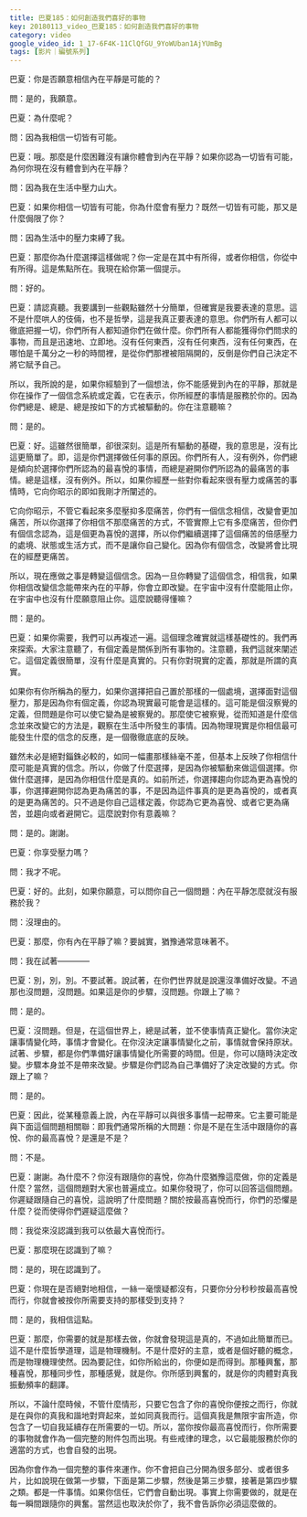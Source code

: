 ```yaml
---
title: 巴夏185：如何創造我們喜好的事物
key: 20180113_video_巴夏185：如何創造我們喜好的事物
category: video
google_video_id: 1_17-6F4K-11ClQfGU_9YoWUban1AjYUmBg
tags: [影片｜編號系列]
---
```


巴夏：你是否願意相信內在平靜是可能的？

問：是的，我願意。

巴夏：為什麼呢？

問：因為我相信一切皆有可能。

巴夏：哦。那麼是什麼困難沒有讓你體會到內在平靜？如果你認為一切皆有可能，為何你現在沒有體會到內在平靜？

問：因為我在生活中壓力山大。

巴夏：如果你相信一切皆有可能，你為什麼會有壓力？既然一切皆有可能，那又是什麼侷限了你？

問：因為生活中的壓力束縛了我。

巴夏：那麼你為什麼選擇這樣做呢？你一定是在其中有所得，或者你相信，你從中有所得。這是焦點所在。我現在給你第一個提示。

問：好的。

巴夏：請認真聽。我要講到一些觀點雖然十分簡單，但確實是我要表達的意思。這不是什麼哄人的伎倆，也不是哲學，這是我真正要表達的意思。你們所有人都可以徹底把握一切，你們所有人都知道你們在做什麼。你們所有人都能獲得你們問求的事物，而且是迅速地、立即地。沒有任何東西，沒有任何東西，沒有任何東西，在哪怕是千萬分之一秒的時間裡，是從你們那裡被阻隔開的，反倒是你們自己決定不將它賦予自己。

所以，我所說的是，如果你經驗到了一個想法，你不能感覺到內在的平靜，那就是你在操作了一個信念系統或定義，它在表示，你所經歷的事情是服務於你的。因為你們總是、總是、總是按如下的方式被驅動的。你在注意聽嘛？

問：是的。

巴夏：好。這雖然很簡單，卻很深刻。這是所有驅動的基礎，我的意思是，沒有比這更簡單了。即，這是你們選擇做任何事的原因。你們所有人，沒有例外，你們總是傾向於選擇你們所認為的最喜悅的事情，而總是避開你們所認為的最痛苦的事情。總是這樣，沒有例外。所以，如果你經歷一些對你看起來很有壓力或痛苦的事情時，它向你昭示的即如我剛才所闡述的。

它向你昭示，不管它看起來多麼壓抑多麼痛苦，你們有一個信念相信，改變會更加痛苦，所以你選擇了你相信不那麼痛苦的方式，不管實際上它有多麼痛苦，但你們有個信念認為，這是個更為喜悅的選擇，所以你們繼續選擇了這個痛苦的倍感壓力的處境、狀態或生活方式，而不是讓你自己變化。因為你有個信念，改變將會比現在的經歷更痛苦。

所以，現在應做之事是轉變這個信念。因為一旦你轉變了這個信念，相信我，如果你相信改變信念能帶來內在的平靜，你會立即改變。在宇宙中沒有什麼能阻止你，在宇宙中也沒有什麼願意阻止你。這麼說聽得懂嘛？

問：是的。

巴夏：如果你需要，我們可以再複述一遍。這個理念確實就這樣基礎性的。我們再來探索。大家注意聽了，有個定義是關係到所有事物的。注意聽，我們這就來闡述它。這個定義很簡單，沒有什麼是真實的。只有你對現實的定義，那就是所謂的真實。

如果你有你所稱為的壓力，如果你選擇把自己置於那樣的一個處境，選擇面對這個壓力，那是因為你有個定義，你認為現實最可能會是這樣的。這可能是個沒察覺的定義，但問題是你可以使它變為是被察覺的。那麼使它被察覺，從而知道是什麼信念並來改變它的方法是，觀察在生活中所發生的事情。因為物理現實是你相信最可能發生什麼的信念的反應，是一個徹徹底底的反映。

雖然未必是絕對錙銖必較的，如同一幅畫那樣絲毫不差，但基本上反映了你相信什麼可能是真實的信念。所以，你做了什麼選擇，是因為你被驅動來做這個選擇。你做什麼選擇，是因為你相信什麼是真的。如前所述，你選擇趨向你認為更為喜悅的事，你選擇避開你認為更為痛苦的事，不是因為這件事真的是更為喜悅的，或者真的是更為痛苦的。只不過是你自己這樣定義，你認為它更為喜悅、或者它更為痛苦，並趨向或者避開它。這麼說對你有意義嘛？

問：是的。謝謝。

巴夏：你享受壓力嗎？

問：我才不呢。

巴夏：好的。此刻，如果你願意，可以問你自己一個問題：內在平靜怎麼就沒有服務於我？

問：沒理由的。

巴夏：那麼，你有內在平靜了嘛？要誠實，猶豫通常意味著不。

問：我在試著————

巴夏：別，別，別。不要試著。說試著，在你們世界就是說還沒準備好改變。不過那也沒問題，沒問題。如果這是你的步驟，沒問題。你跟上了嘛？

問：是的。

巴夏：沒問題。但是，在這個世界上，總是試著，並不使事情真正變化。當你決定讓事情變化時，事情才會變化。在你沒決定讓事情變化之前，事情就會保持原狀。試著、步驟，都是你們準備好讓事情變化所需要的時間。但是，你可以隨時決定改變。步驟本身並不是帶來改變。步驟是你們認為自己準備好了決定改變的方式。你跟上了嘛？

問：是的。

巴夏：因此，從某種意義上說，內在平靜可以與很多事情一起帶來。它主要可能是與下面這個問題相關聯：即我們通常所稱的大問題：你是不是在生活中跟隨你的喜悅、你的最高喜悅？是還是不是？

問：不是。

巴夏：謝謝。為什麼不？你沒有跟隨你的喜悅，你為什麼猶豫這麼做，你的定義是什麼？當然，這個問題對大家也普遍成立。如果你發現了，你可以回答這個問題。你遲疑跟隨自己的喜悅，這說明了什麼問題？關於按最高喜悅而行，你們的恐懼是什麼？從而使得你們遲疑這麼做？

問：我從來沒認識到我可以依最大喜悅而行。

巴夏：那麼現在認識到了嘛？

問：是的，現在認識到了。

巴夏：你現在是否絕對地相信，一絲一毫懷疑都沒有，只要你分分秒秒按最高喜悅而行，你就會被按你所需要支持的那樣受到支持？

問：是的，我相信這點。

巴夏：那麼，你需要的就是那樣去做，你就會發現這是真的，不過如此簡單而已。這不是什麼哲學道理，這是物理機制。不是什麼好的主意，或者是個好聽的概念，而是物理機理使然。因為要記住，如你所給出的，你便如是而得到。那種興奮，那種喜悅，那種同步性，那種感覺，就是你。你所感到興奮的，就是你的肉體對真我振動頻率的翻譯。

所以，不論什麼時候，不管什麼情形，只要它包含了你的喜悅你便按之而行，你就是在與你的真我和諧地對齊起來，並如同真我而行。這個真我是無限宇宙所造，你包含了一切自我延續存在所需要的一切。所以，當你按你最高喜悅而行，你所需要的事物就會作為一個完整的附件包而出現。有些戒律的理念，以它最能服務於你的適當的方式，也會自發的出現。

因為你會作為一個完整的事件來運作。你不會把自己分開為很多部分、或者很多片，比如說現在做第一步驟，下面是第二步驟，然後是第三步驟，接著是第四步驟之類。都是一件事情。如果你信任，它們會自動出現。事實上你需要做的，就是在每一瞬間跟隨你的興奮。當然這也取決於你了，我不會告訴你必須這麼做的。
